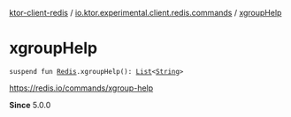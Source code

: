 [ktor-client-redis](../index.md) / [io.ktor.experimental.client.redis.commands](index.md) / [xgroupHelp](./xgroup-help.md)

# xgroupHelp

`suspend fun `[`Redis`](../io.ktor.experimental.client.redis/-redis/index.md)`.xgroupHelp(): `[`List`](https://kotlinlang.org/api/latest/jvm/stdlib/kotlin.collections/-list/index.html)`<`[`String`](https://kotlinlang.org/api/latest/jvm/stdlib/kotlin/-string/index.html)`>`

https://redis.io/commands/xgroup-help

**Since**
5.0.0

